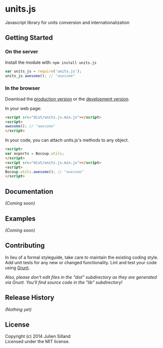# units.js

Javascript library for units conversion and internationalization

## Getting Started
### On the server
Install the module with: `npm install units.js`

```javascript
var units_js = require('units.js');
units_js.awesome(); // "awesome"
```

### In the browser
Download the [production version][min] or the [development version][max].

[min]: https://raw.github.com/jsilland/units.js/master/dist/units.js.min.js
[max]: https://raw.github.com/jsilland/units.js/master/dist/units.js.js

In your web page:

```html
<script src="dist/units.js.min.js"></script>
<script>
awesome(); // "awesome"
</script>
```

In your code, you can attach units.js's methods to any object.

```html
<script>
var exports = Bocoup.utils;
</script>
<script src="dist/units.js.min.js"></script>
<script>
Bocoup.utils.awesome(); // "awesome"
</script>
```

## Documentation
_(Coming soon)_

## Examples
_(Coming soon)_

## Contributing
In lieu of a formal styleguide, take care to maintain the existing coding style. Add unit tests for any new or changed functionality. Lint and test your code using [Grunt](http://gruntjs.com/).

_Also, please don't edit files in the "dist" subdirectory as they are generated via Grunt. You'll find source code in the "lib" subdirectory!_

## Release History
_(Nothing yet)_

## License
Copyright (c) 2014 Julien Silland  
Licensed under the MIT license.

